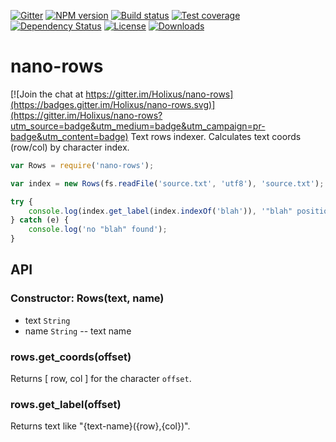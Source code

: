 [![Gitter][gitter-image]][gitter-url]
[![NPM version][npm-image]][npm-url]
[![Build status][travis-image]][travis-url]
[![Test coverage][coveralls-image]][coveralls-url]
[![Dependency Status][david-image]][david-url]
[![License][license-image]][license-url]
[![Downloads][downloads-image]][downloads-url]

# nano-rows

[![Join the chat at https://gitter.im/Holixus/nano-rows](https://badges.gitter.im/Holixus/nano-rows.svg)](https://gitter.im/Holixus/nano-rows?utm_source=badge&utm_medium=badge&utm_campaign=pr-badge&utm_content=badge)
Text rows indexer. Calculates text coords (row/col) by character index.


```js
var Rows = require('nano-rows');

var index = new Rows(fs.readFile('source.txt', 'utf8'), 'source.txt');

try {
	console.log(index.get_label(index.indexOf('blah')), '"blah" position');
} catch (e) {
	console.log('no "blah" found');
}
```

## API

### Constructor: Rows(text, name)

* text `String`
* name `String` -- text name

### rows.get_coords(offset)

Returns [ row, col ] for the character `offset`.

### rows.get_label(offset)

Returns text like "{text-name}({row},{col})".


[gitter-image]: https://badges.gitter.im/Holixus/nano-rows.svg
[gitter-url]: https://gitter.im/Holixus/nano-rows

[npm-image]: https://badge.fury.io/js/nano-rows.svg
[npm-url]: https://badge.fury.io/js/nano-rows

[github-tag]: http://img.shields.io/github/tag/Holixus/nano-rows.svg
[github-url]: https://github.com/Holixus/nano-rows/tags

[travis-image]: https://travis-ci.org/Holixus/nano-rows.svg?branch=master
[travis-url]: https://travis-ci.org/Holixus/nano-rows

[coveralls-image]: https://coveralls.io/repos/github/Holixus/nano-rows/badge.svg?branch=master
[coveralls-url]: https://coveralls.io/github/Holixus/nano-rows?branch=master

[david-image]: https://david-dm.org/Holixus/nano-rows.svg
[david-url]: https://david-dm.org/Holixus/nano-rows

[license-image]: http://img.shields.io/npm/l/nano-rows.svg
[license-url]: LICENSE

[downloads-image]: http://img.shields.io/npm/dm/nano-rows.svg
[downloads-url]: https://npmjs.org/package/nano-rows
